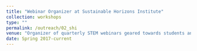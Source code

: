 ```yaml
---
title: "Webinar Organizer at Sustainable Horizons Institute"
collection: workshops
type: ""
permalink: /outreach/02_shi
venue: "Organizer of quarterly STEM webinars geared towards students and early career professionals."
date: Spring 2017-current
---
```


